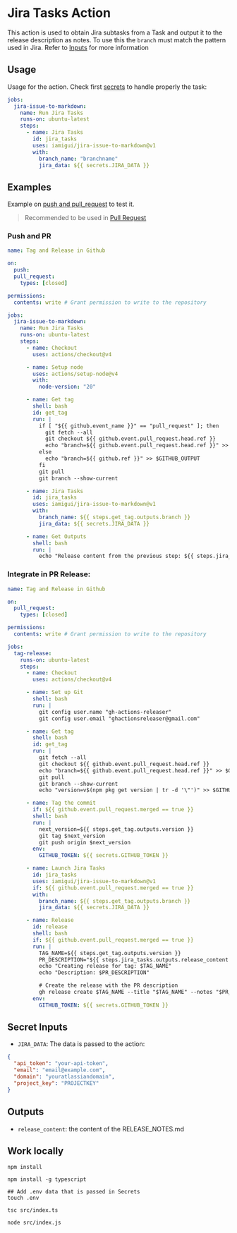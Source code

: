 # Jira Tasks Action

This action is used to obtain Jira subtasks from a Task and output it to the release description as notes. To use this the `branch` must match the pattern used in Jira. Refer to [Inputs](#inputs) for more information

## Usage

Usage for the action. Check first [secrets](#secret-inputs) to handle properly the task:

```YAML
jobs:
  jira-issue-to-markdown:
    name: Run Jira Tasks
    runs-on: ubuntu-latest
    steps:
      - name: Jira Tasks
        id: jira_tasks
        uses: iamigui/jira-issue-to-markdown@v1
        with:
          branch_name: "branchname"
          jira_data: ${{ secrets.JIRA_DATA }}
```

## Examples

Example on [push and pull_request](#push-and-pr) to test it.

> Recommended to be used in [Pull Request](#integrate-in-pr-release)

### Push and PR

```YAML
name: Tag and Release in Github

on:
  push:
  pull_request:
    types: [closed]

permissions:
  contents: write # Grant permission to write to the repository

jobs:
  jira-issue-to-markdown:
    name: Run Jira Tasks
    runs-on: ubuntu-latest
    steps:
      - name: Checkout
        uses: actions/checkout@v4

      - name: Setup node
        uses: actions/setup-node@v4
        with:
          node-version: "20"

      - name: Get tag
        shell: bash
        id: get_tag
        run: |
          if [ "${{ github.event_name }}" == "pull_request" ]; then
            git fetch --all
            git checkout ${{ github.event.pull_request.head.ref }}
            echo "branch=${{ github.event.pull_request.head.ref }}" >> $GITHUB_OUTPUT
          else
            echo "branch=${{ github.ref }}" >> $GITHUB_OUTPUT
          fi
          git pull
          git branch --show-current

      - name: Jira Tasks
        id: jira_tasks
        uses: iamigui/jira-issue-to-markdown@v1
        with:
          branch_name: ${{ steps.get_tag.outputs.branch }}
          jira_data: ${{ secrets.JIRA_DATA }}

      - name: Get Outputs
        shell: bash
        run: |
          echo "Release content from the previous step: ${{ steps.jira_tasks.outputs.release_content }}"
```

### Integrate in PR Release:

```YAML
name: Tag and Release in Github

on:
  pull_request:
    types: [closed]

permissions:
  contents: write # Grant permission to write to the repository

jobs:
  tag-release:
    runs-on: ubuntu-latest
    steps:
      - name: Checkout
        uses: actions/checkout@v4

      - name: Set up Git
        shell: bash
        run: |
          git config user.name "gh-actions-releaser"
          git config user.email "ghactionsreleaser@gmail.com"

      - name: Get tag
        shell: bash
        id: get_tag
        run: |
          git fetch --all
          git checkout ${{ github.event.pull_request.head.ref }}
          echo "branch=${{ github.event.pull_request.head.ref }}" >> $GITHUB_OUTPUT
          git pull
          git branch --show-current
          echo "version=v$(npm pkg get version | tr -d '\"')" >> $GITHUB_OUTPUT

      - name: Tag the commit
        if: ${{ github.event.pull_request.merged == true }}
        shell: bash
        run: |
          next_version=${{ steps.get_tag.outputs.version }}
          git tag $next_version
          git push origin $next_version
        env:
          GITHUB_TOKEN: ${{ secrets.GITHUB_TOKEN }}

      - name: Launch Jira Tasks
        id: jira_tasks
        uses: iamigui/jira-issue-to-markdown@v1
        if: ${{ github.event.pull_request.merged == true }}
        with:
          branch_name: ${{ steps.get_tag.outputs.branch }}
          jira_data: ${{ secrets.JIRA_DATA }}

      - name: Release
        id: release
        shell: bash
        if: ${{ github.event.pull_request.merged == true }}
        run: |
          TAG_NAME=${{ steps.get_tag.outputs.version }}
          PR_DESCRIPTION="${{ steps.jira_tasks.outputs.release_content }}"
          echo "Creating release for tag: $TAG_NAME"
          echo "Description: $PR_DESCRIPTION"

          # Create the release with the PR description
          gh release create $TAG_NAME --title "$TAG_NAME" --notes "$PR_DESCRIPTION"
        env:
          GITHUB_TOKEN: ${{ secrets.GITHUB_TOKEN }}
```

## Secret Inputs

- `JIRA_DATA`: The data is passed to the action:

```JSON
{
  "api_token": "your-api-token",
  "email": "email@example.com",
  "domain": "youratlassiandomain",
  "project_key": "PROJECTKEY"
}
```

## Outputs

- `release_content`: the content of the RELEASE_NOTES.md

## Work locally

```shell
npm install

npm install -g typescript

## Add .env data that is passed in Secrets
touch .env

tsc src/index.ts

node src/index.js
```

